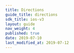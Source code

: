 ```yaml
---
title: Directions
guide_title: directions
sdk_title: ios-v3
layout: guide
nav_weight: 4
published: true
date: 2019-07-10
last_modified_at: 2019-07-12
---
```


